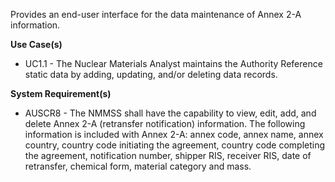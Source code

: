 Provides an end-user interface for the data maintenance of Annex 2-A information.

**Use Case(s)**

- UC1.1 - The Nuclear Materials Analyst maintains the Authority Reference static data by adding, updating, and/or deleting data records.

**System Requirement(s)**

- AUSCR8 - The NMMSS shall have the capability to view, edit, add, and delete Annex 2-A (retransfer notification) information. The following information is included with Annex 2-A: annex code, annex name, annex country, country code initiating the agreement, country code completing the agreement, notification number, shipper RIS, receiver RIS, date of retransfer, chemical form, material category and mass.